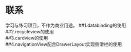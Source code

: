 # 联系
学习与练习项目，不作为商业用途。
##1.databinding的使用<br>
##2.recycleview的使用<br>
##3.cardview的使用<br>
##4.navigationView配合DrawerLayout实现侧滑栏的使用<br>
